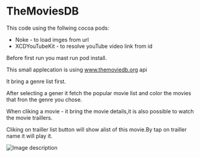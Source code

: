 # TheMoviesDB

This code using the follwing cocoa pods:

- Noke - to load imges from url
- XCDYouTubeKit -  to resolve youTube video link from id

Before first run you mast run pod install.

This small applecation is using  www.themoviedb.org api

It bring a genre list first.

After selecting a gener it fetch the popular movie list and color the movies that fron the genre you chose.

When cliking a movie - it bring the movie details,it is also possible to watch the movie traillers.

Cliking on trailler list button will show alist of this movie.By tap on trailler name it will play it.


![Image description](link-to-image)
